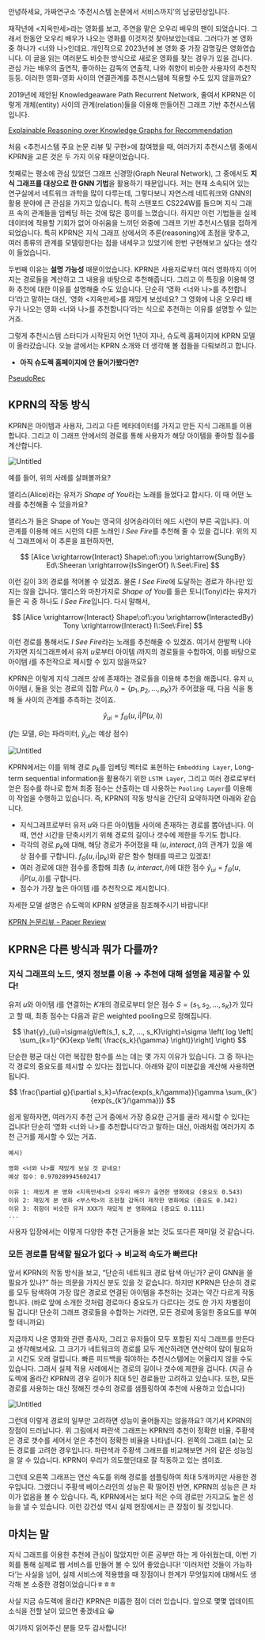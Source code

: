 안녕하세요, 가짜연구소 ‘추천시스템 논문에서 서비스까지’의 남궁민상입니다.

재작년에 <지옥만세>라는 영화를 보고, 주연을 맡은 오우리 배우의 팬이 되었습니다. 그래서 한동안 오우리 배우가 나오는 영화를 이것저것 찾아보았는데요. 그러다가 본 영화 중 하나가 <너와 나>인데요. 개인적으로 2023년에 본 영화 중 가장 감명깊은 영화였습니다. 이 글을 읽는 여러분도 비슷한 방식으로 새로운 영화를 찾는 경우가 있을 겁니다. 관심 가는 배우의 출연작, 좋아하는 감독의 연출작, 나와 취향이 비슷한 사용자의 추천작 등등. 이러한 영화-영화 사이의 연결관계를 추천시스템에 적용할 수도 있지 않을까요?

2019년에 제안된 Knowledgeaware Path Recurrent Network, 줄여서 KPRN은 이렇게 개체(entity) 사이의 관계(relation)들을 이용해 만들어진 그래프 기반 추천시스템입니다.

[Explainable Reasoning over Knowledge Graphs for Recommendation](https://arxiv.org/abs/1811.04540)

 처음 <추천시스템 주요 논문 리뷰 및 구현>에 참여했을 때, 여러가지 추천시스템 중에서 KPRN을 고른 것은 두 가지 이유 때문이었습니다. 

 첫째로는 평소에 관심 있었던 그래프 신경망(Graph Neural Network), 그 중에서도 **지식 그래프를 대상으로 한 GNN 기법**을 활용하기 때문입니다. 저는 현재 소속되어 있는 연구실에서 네트워크 과학을 많이 다루는데, 그렇다보니 자연스레 네트워크와 GNN의 활용 분야에 큰 관심을 가지고 있습니다. 특히 스탠포드 CS224W를 들으며 지식 그래프 속의 관계들을 임베딩 하는 것에 많은 흥미를 느꼈습니다. 하지만 이런 기법들을 실제 데이터에 적용할 기회가 없어 아쉬움을 느끼던 와중에 그래프 기반 추천시스템을 접하게 되었습니다. 특히 KPRN은 지식 그래프 상에서의 추론(reasoning)에 초점을 맞추고, 여러 종류의 관계를 모델링한다는 점을 내세우고 있었기에 한번 구현해보고 싶다는 생각이 들었습니다.

 두번째 이유는 **설명 가능성** 때문이었습니다. KPRN은 사용자로부터 여러 영화까지 이어지는 경로들을 계산하고 그 내용을 바탕으로 추천해줍니다. 그리고 이 특징을 이용해 영화 추천에 대한 이유를 설명해줄 수도 있습니다. 단순히 ‘영화 <너와 나>를 추천합니다’라고 말하는 대신, ‘영화 <지옥만세>를 재밌게 보셨네요? 그 영화에 나온 오우리 배우가 나오는 영화 <너와 나>를 추천합니다’라는 식으로 추천하는 이유를 설명할 수 있는 거죠. 

그렇게 추천시스템 스터디가 시작된지 어언 1년이 지나, 슈도렉 홈페이지에 KPRN 모델이 올라갔습니다. 오늘 글에서는 KPRN 소개와 더 생각해 볼 점들을 다뤄보려고 합니다.

- **아직 슈도렉 홈페이지에 안 들어가봤다면?**

[PseudoRec](https://www.pseudorec.com/)

## KPRN의 작동 방식

KPRN은 아이템과 사용자, 그리고 다른 메타데이터를 가지고 만든 지식 그래프를 이용합니다. 그리고 이 그래프 안에서의 경로를 통해 사용자가 해당 아이템을 좋아할 점수를 계산합니다.

![Untitled](https://s3-us-west-2.amazonaws.com/secure.notion-static.com/b009adac-2a42-4bc5-8467-8cbdcbb49ab0/Untitled.png)

예를 들어, 위의 사례를 살펴볼까요?

앨리스(Alice)라는 유저가 *Shape of You*라는 노래를 들었다고 합시다. 이 때 어떤 노래를 추천해줄 수 있을까요? 

앨리스가 들은 Shape of You는 영국의 싱어송라이터 에드 시런이 부른 곡입니다. 이 관계를 이용해 에드 시런의 다른 노래인 *I See Fire*를 추천해 줄 수 있을 겁니다. 위의 지식 그래프에서 이 추론을 표현하자면,

$$
[Alice \xrightarrow{Interact} Shape\:of\:you \xrightarrow{SungBy} Ed\:Sheeran \xrightarrow{IsSingerOf} I\:See\:Fire]
$$

이런 길이 3의 경로를 적어볼 수 있겠죠. 물론 *I See Fire*에 도달하는 경로가 하나만 있지는 않을 겁니다. 앨리스와 마찬가지로 *Shape of You*를 들은 토니(Tony)라는 유저가 들은 곡 중 하나도 *I See Fire*입니다. 다시 말해서,

$$
[Alice \xrightarrow{Interact} Shape\:of\:you \xrightarrow{InteractedBy} Tony \xrightarrow{Interact} I\:See\:Fire]
$$

이런 경로를 통해서도 *I See Fire*라는 노래를 추천해줄 수 있겠죠. 여기서 한발짝 나아가자면 지식그래프에서 유저 $u$로부터 아이템 $i$까지의 경로들을 수합하여, 이를 바탕으로 아이템 $i$를 추천작으로 제시할 수 있지 않을까요?

KPRN은 이렇게 지식 그래프 상에 존재하는 경로들을 이용해 추천을 해줍니다. 유저 $u$, 아이템 $i$, 둘을 잇는 경로의 집합 $P(u,i)=\{p_1, p_2, ..., p_K\}$가 주어졌을 때, 다음 식을 통해 둘 사이의 관계를 추측하는 것이죠.

$$
\hat{y}_{ui}=f_\Theta(u,i|P(u,i))
$$

($f$는 모델, $\Theta$는 파라미터, $\hat{y}_{ui}$는 예상 점수)

![Untitled](https://prod-files-secure.s3.us-west-2.amazonaws.com/333f96cf-396d-45ff-8331-232d41bd4d55/865b8446-0aa0-4fed-b8a3-2bd3fc1c0179/Untitled.png)

KPRN에서는 이를 위해 경로 $p_k$를 임베딩 벡터로 표현하는 `Embedding Layer`, Long-term sequential information을 활용하기 위한 `LSTM Layer`, 그리고 여러 경로로부터 얻은 점수를 하나로 합쳐 최종 점수는 산출하는 데 사용하는 `Pooling Layer`를 이용해 이 작업을 수행하고 있습니다. 즉, KPRN의 작동 방식을 간단히 요약하자면 아래와 같습니다.

- 지식그래프로부터 유저 $u$와 다른 아이템들 사이에 존재하는 경로를 뽑아냅니다. 이 때, 연산 시간을 단축시키기 위해 경로의 길이나 갯수에 제한을 두기도 합니다.
- 각각의 경로 $p_k$에 대해, 해당 경로가 주어졌을 때 $(u, interact, i)$의 관계가 있을 예상 점수를 구합니다. $f_\Theta(u,i|p_k)$와 같은 함수 형태를 따르고 있겠죠!
- 여러 경로에 대한 점수를 종합해 최총 $(u, interact, i)$에 대한 점수 $\hat{y}_{ui}=f_\Theta(u,i|P(u,i))$를 구합니다.
- 점수가 가장 높은 아이템 $i$를 추천작으로 제시합니다.

자세한 모델 설명은 슈도렉의 KPRN 설명글을 참조해주시기 바랍니다!

[KPRN 논문리뷰 - Paper Review](https://www.pseudorec.com/paper_review/1/)

## KPRN은 다른 방식과 뭐가 다를까?

### 지식 그래프의 노드, 엣지 정보를 이용 → 추천에 대해 설명을 제공할 수 있다!

유저 $u$와 아이템 $i$를 연결하는 $K$개의 경로로부터 얻은 점수 $S=\{s_1, s_2, ..., s_K\}$가 있다고 할 때, 최종 점수는 다음과 같은 weighted pooling으로 정해집니다.

$$
\hat{y}_{ui}=\sigma(g\left(s_1, s_2, ..., s_K)\right)=\sigma \left( log \left[ \sum_{k=1}^{K}{exp \left( \frac{s_k}{\gamma} \right)}\right]  \right)
$$

단순한 평균 대신 이런 복잡한 함수를 쓰는 데는 몇 가지 이유가 있습니다. 그 중 하나는 각 경로의 중요도를 제시할 수 있다는 점입니다. 아래와 같이 미분값을 계산해 사용하면 됩니다.

$$
\frac{\partial g}{\partial s_k}=\frac{exp(s_k/\gamma)}{\gamma \sum_{k'}{exp(s_{k'}/\gamma})}
$$

쉽게 말하자면, 여러가지 추천 근거 중에서 가장 중요한 근거를 골라 제시할 수 있다는 겁니다! 단순히 ‘영화 <너와 나>를 추천합니다’라고 말하는 대신, 아래처럼 여러가지 추천 근거를 제시할 수 있는 거죠.

```
예시)

영화 <너와 나>를 재밌게 보실 것 같네요!
예상 점수: 0.970289945602417

이유 1: 재밌게 본 영화 <지옥만세>의 오우리 배우가 출연한 영화에요 (중요도 0.543)
이유 2: 재밌게 본 영화 <부스럭>의 조현철 감독이 제작한 영화에요 (중요도 0.342)
이유 3: 취향이 비슷한 유저 XXX가 재밌게 본 영화에요 (중요도 0.111)
...
```

사용자 입장에서는 이렇게 다양한 추천 근거들을 보는 것도 또다른 재미일 것 같습니다.

### 모든 경로를 탐색할 필요가 없다 → 비교적 속도가 빠르다!

앞서 KPRN의 작동 방식을 보고, “단순히 네트워크 경로 탐색 아닌가? 굳이 GNN을 쓸 필요가 있나?” 하는 의문을 가지신 분도 있을 것 같습니다. 하지만 KPRN은 단순히 경로를 모두 탐색하여 가장 많은 경로로 연결된 아이템을 추천하는 것과는 약간 다르게 작동합니다. (바로 앞에 소개한 것처럼 경로마다 중요도가 다르다는 것도 한 가지 차별점이 될 겁니다! 단순히 그래프 경로들을 수합하는 거라면, 모든 경로에 동일한 중요도를 부여할 테니까요)

지금까지 나온 영화와 관련 종사자, 그리고 유저들이 모두 포함된 지식 그래프를 만든다고 생각해보세요. 그 크기가 네트워크의 경로를 모두 계산하려면 연산력이 많이 필요하고 시간도 오래 걸립니다. 빠른 피드백을 줘야하는 추천시스템에는 어울리지 않을 수도 있습니다. 그래서 실제 적용 사례에서는 경로의 길이나 갯수에 제한을 겁니다. (지금 슈도렉에 올라간 KPRN의 경우 길이가 최대 5인 경로들만 고려하고 있습니다. 또한, 모든 경로를 사용하는 대신 정해진 갯수의 경로를 샘플링하여 추천에 사용하고 있습니다)

![Untitled](https://prod-files-secure.s3.us-west-2.amazonaws.com/333f96cf-396d-45ff-8331-232d41bd4d55/9984793b-9138-47fd-99ab-f7e9b269bac6/Untitled.png)

그런데 이렇게 경로의 일부만 고려하면 성능이 줄어들지는 않을까요? 여기서 KPRN의 장점이 드러납니다. 위 그림에서 파란색 그래프는 KPRN의 추천이 정확한 비율, 주황색은 경로 갯수를 세어서 얻은 추천이 정확한 비율을 나타냅니다. 왼쪽의 그래프 (a)는 모든 경로를 고려한 경우입니다. 파란색과 주황색 그래프를 비교해보면 거의 같은 성능임을 알 수 있습니다. KPRN이 우리가 의도했던대로 잘 작동하고 있는 셈이죠.

그런데 오른쪽 그래프는 연산 속도를 위해 경로를 샘플링하여 최대 5개까지만 사용한 경우입니다. 그랬더니 주황색 베이스라인의 성능은 확 떨어진 반면, KPRN의 성능은 큰 차이가 없음을 볼 수 있습니다. 즉, KPRN에서는 보다 적은 수의 경로만 가지고도 높은 성능을 낼 수 있습니다. 이런 강건성 역시 실제 현장에서는 큰 장점이 될 것입니다.

## 마치는 말

지식 그래프를 이용한 추천에 관심이 많았지만 이론 공부만 하는 게 아쉬웠는데, 이번 기회를 통해 실제로 웹 서비스를 만들어 볼 수 있어 좋았습니다! ‘이러저런 것들이 가능하다’는 사실을 넘어, 실제 서비스에 적용했을 때 장점이나 한계가 무엇일지에 대해서도 생각해 본 소중한 경험이었습니다ㅎㅎㅎ

사실 지금 슈도렉에 올라간 KPRN은 미흡한 점이 더러 있습니다. 앞으로 몇몇 업데이트 소식을 전할 날이 있으면 좋겠네요 😀

여기까지 읽어주신 분들 모두 감사합니다!